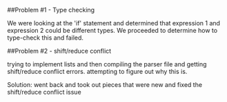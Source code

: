 ##Problem #1 - Type checking

We were looking at the 'if' statement and determined that expression 1 and expression 2 could be different types. We proceeded to determine how to type-check this and failed. 

##Problem #2 - shift/reduce conflict

trying to implement lists and then compiling the parser file and getting shift/reduce conflict errors.  attempting to figure out why this is.

Solution: went back and took out pieces that were new and fixed the shift/reduce conflict issue 
